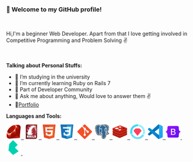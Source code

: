 ### 👋 Welcome to my GitHub profile!

<br />

Hi,I'm a beginner Web Developer. Apart from that I love getting involved in Competitive Programming and Problem Solving ✌

<br />

**Talking about Personal Stuffs:**

- 🔭 I’m studying in the university 
- 🌱 I’m currently learning Ruby on Rails 7
- 👯 Part of Developer Community
- 💬 Ask me about anything, Would love to answer them ✌
- 📝[Portfolio](https://pavelshep.github.io/CV/)

**Languages and Tools:**
<div>
  <a href="https://www.ruby-lang.org/en/" target="_blank">
    <img src="https://github.com/devicons/devicon/blob/master/icons/ruby/ruby-original.svg" title="Ruby" alt="Ruby" width="40"  height="40"/>&nbsp;
  </a>
  <a href="https://rubyonrails.org/" target="_blank">
    <img src="https://github.com/devicons/devicon/blob/master/icons/rails/rails-original-wordmark.svg" title="Rails" alt="Rails" width="40" height="40"/>&nbsp;
  </a>
  <a href="https://developer.mozilla.org/en-US/docs/Glossary/HTML5" target="_blank">
    <img src="https://github.com/devicons/devicon/blob/master/icons/html5/html5-original.svg" title="HTML5" alt="HTML5" width="40" height="40"/>&nbsp;
  </a>
  <a href="https://developer.mozilla.org/en-US/docs/Web/CSS?retiredLocale=pl" target="_blank">
    <img src="https://github.com/devicons/devicon/blob/master/icons/css3/css3-original.svg" title="CSS3" alt="CSS3" width="40" height="40"/>&nbsp;
  </a>
  <a href="https://git-scm.com/" target="_blank">
    <img src="https://github.com/devicons/devicon/blob/master/icons/git/git-original.svg" title="Git" alt="Git" width="40" height="40"/>&nbsp;
  </a>
  <a href="https://www.postgresql.org/" target="_blank">
    <img src="https://github.com/devicons/devicon/blob/master/icons/postgresql/postgresql-original.svg" title="PostgreSQL" alt="PostgreSQL" width="40" height="40"/>&nbsp;
  </a>
  <a href="https://redis.io/" target="_blank">
    <img src="https://github.com/devicons/devicon/blob/master/icons/redis/redis-original.svg" title="Redis" alt="Redis" width="40" height="40"/>&nbsp;
  </a>
  <a href="https://rspec.info/" target="_blank">
    <img src="https://github.com/devicons/devicon/blob/master/icons/rspec/rspec-original.svg" title="RSpec" alt="RSpec" width="40" height="40"/>&nbsp;
  </a>
  <a href="https://code.visualstudio.com/" target="_blank">
    <img src="https://github.com/devicons/devicon/blob/master/icons/vscode/vscode-original.svg" title="VSCode" alt="VSCode" width="40" height="40"/>&nbsp;
  </a>
  <a href="https://getbootstrap.com/" target="_blank">
    <img src="https://github.com/devicons/devicon/blob/master/icons/bootstrap/bootstrap-original.svg" title="Bootstrap" alt="Bootstrap" width="40" height="40"/>&nbsp;
  </a>
  <a href="https://bulma.io/" target="_blank">
    <img src="https://github.com/devicons/devicon/blob/master/icons/bulma/bulma-plain.svg" title="Bulma" alt="Bulma" width="40" height="40"/>&nbsp;
  </a>
</div>
